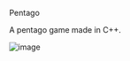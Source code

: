Pentago 

A pentago game made in C++. 

![image](https://user-images.githubusercontent.com/106553136/227746970-716af4df-f5da-4426-8daf-dcf161882a8b.png)
